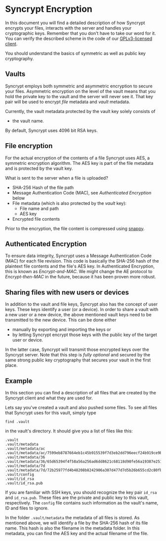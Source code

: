 Syncrypt Encryption
===================

In this document you will find a detailed description of how Syncrypt encrypts
your files, interacts with the server and handles your cryptographic keys.
Remember that you don't have to take our word for it. You can verify the
described scheme in the code of our
[GPLv3-licensed client](https://github.com/syncrypt/client).

You should understand the basics of symmetric as well as public key cryptography.


Vaults
------

Syncrypt employs both symmetric and asymmetric encryption to secure your files.
Asymmetric encryption on the level of the vault means that you hold the private
key to the vault and the server will never see it. That key pair will be used to
encrypt *file* metadata and *vault* metadata.

Currently, the vault metadata protected by the vault key solely consists of

 * the vault name.

By default, Syncrypt uses 4096 bit RSA keys.

File encryption
---------------

For the actual encryption of the contents of a file Syncrypt uses AES, a symmetric
encryption algorithm. The AES key is part of the file metadata and is protected
by the vault key.

What is sent to the server when a file is uploaded?

 * SHA-256 Hash of the file path
 * Message Authentication Code (MAC), see *Authenticated Encryption* below
 * File metadata (which is also protected by the *vault* key):
   * File name and path
   * AES key
 * Encrypted file contents

Prior to the encryption, the file content is compressed using
[snappy](http://google.github.io/snappy/).

Authenticated Encryption
------------------------

To ensure data integrity, Syncrypt uses a Message Authentication Code (MAC) for
each file revision. This code is basically the SHA-256 hash of the plaintext file
contents and the file's AES key. In Authenticated Encryption, this is known as
*Encrypt-and-MAC*. We might change the AE protocol to *Encrypt-then-MAC* in the
future, because it has been proven more robust.

Sharing files with new users or devices
---------------------------------------

In addition to the vault and file keys, Syncrypt also has the concept of user
keys. These keys identify a user (or a device). In order to share a vault with
a new user or a new device, the above mentioned vault keys need to be
transmitted to the new device. This can be done either

 * manually by exporting and importing the keys or
 * by letting Syncrypt encrypt those keys with the public key of the target user or device.

In the latter case, Syncrypt will transmit those encrypted keys over the Syncrypt
server. Note that this step is *fully optional* and secured by the same strong
public key cryptography that secures your vault in the first place.


Example
-------

In this section you can find a description of all files that are created by the
Syncrypt client and what they are used for.

Lets say you've created a vault and also pushed some files. To see all files that
Syncrypt uses for this vault, simply type

    find .vault

in the vault's directory. It should give you a list of files like this:

    .vault
    .vault/metadata
    .vault/metadata/ac
    .vault/metadata/ac/7599eb8787664eb1c45b915539f7d3eb2dd796eecf24b919ce9b5b80d930ed
    .vault/metadata/36
    .vault/metadata/36/65d65394f4f58a56a256ad6dd8621c68118d90fe56a19387e251c19cec2d2e
    .vault/metadata/7d
    .vault/metadata/7d/72b25977fd4b48208b8242906a307d477d7d5b26b655cd2c80fb6f12cf7e5f
    .vault/config
    .vault/id_rsa
    .vault/id_rsa.pub

If you are familiar with SSH keys, you should recognize the key pair ``id_rsa``
and ``id_rsa.pub``. These files are the private and public key to this vault,
respectively. The ``config`` file contains such information as the vault's name,
ID and files to ignore.

In the folder ``.vault/metadata`` the metadata of all files is stored. As
mentioned above, we will identify a file by the SHA-256 hash of its file name. This
hash is also the filename in the metadata folder. In this metadata, you can find
the AES key and the actual filename of the file.
